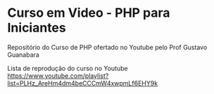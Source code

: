 # Curso em Video - PHP para Iniciantes
 Repositório do Curso de PHP ofertado no Youtube pelo Prof Gustavo Guanabara

Lista de reprodução do curso no Youtube </br>
https://www.youtube.com/playlist?list=PLHz_AreHm4dm4beCCCmW4xwpmLf6EHY9k